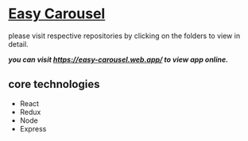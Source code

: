 # [Easy Carousel](https://easy-carousel.web.app/)

please visit respective repositories by clicking on the folders to view in detail.

___you can visit https://easy-carousel.web.app/ to view app online.___

## core technologies

* React
* Redux
* Node
* Express
